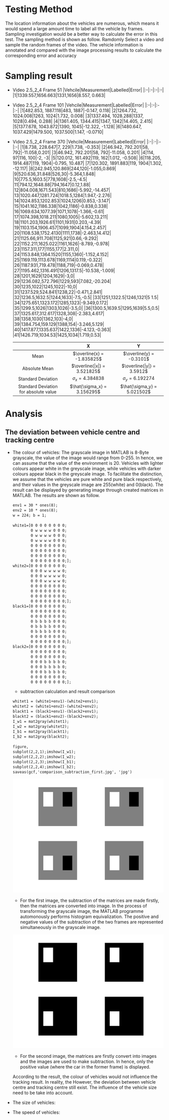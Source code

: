 # Testing Method
The location information about the vehicles are numerous, which means it would spend a large amount time to label all the vehicle by frames. Sampling investigation would be a better way to calculate the error in this test. The sampling method is shown as follow. Ramdomly Select a video and sample the random frames of the video. The vehicle information is annotated and compared with the image processing results to calculate the corresponding error and accuracy

# Sampling result
+ Video 2.5_2_4 Frame 51
  |Vehcile|Measurement|Labelled|Error|
  |:-|:-|:-|:-|
  |1|1339.557,1656.663|1331,1656|8.557, 0.663|
+ Video 2.5_2_4 Frame 101
  |Vehcile|Measurement|Labelled|Error|
  |:-|:-|:-|:-|
  |1|482.853, 1887.118|483, 1887|-0.147, 0.118|
  |2|1264.732, 1024.008|1263, 1024|1.732, 0.008|
  |3|1337.494, 1028.288|1337, 1028|0.494, 0.288|
  |4|1361.405, 1344.415|1347, 1342|14.405, 2.415|
  |5|1377.678, 1043.872|1390,	1045|-12.322, -1.128|
  |6|1480.647, 1037.429|1479.500, 1037.500|1.147, -0.0710|

+ Video 2.5_2_4 Frame 370
  |Vehcile|Measurement|Labelled|Error|
  |:-|:-|:-|:-|
  |1|8.738, 228.647|7, 229|1.738, -0.353|
  |2|46.942, 792.201|58, 792|-11.058,0.201|
  |3|46.942, 792.201|58, 792|-11.058, 0.201|
  |4|114, 97|116, 100|-2, -3|
  |5|120.012, 161.492|119, 162|1.012, -0.508|
  |6|118.205, 1914.487|119, 1904|-0.795, 10.487|
  |7|120.302, 1891.883|119, 1904|1.302, -12.117|
  |8|242.945,120.869|244,120|-1.055,0.869|
  |9|520.636,31.848|526,30|-5.364,1.848|
  |10|775.5,1603.5|778,1608|-2.5,-4.5|
  |11|794.12,1648.88|794,1647|0.12,1.88|
  |12|804.008,1671.543|810,1686|-5.992,-14.457|
  |13|1020.447,1281.724|1018.5,1284|1.947,-2.276|
  |14|1024.853,1202.853|1024,1206|0.853,-3.147|
  |15|1041.162,1186.338|1042,1186|-0.838,0.338|
  |16|1069.634,1077.39|1071,1078|-1.366,-0.61|
  |17|1074.398,1018.211|1080,1005|-5.602,13.211|
  |18|1101.203,1926.61|1101,1931|0.203,-4.39|
  |19|1103.154,1906.457|1099,1904|4.154,2.457|
  |20|1108.538,1752.4130|1111,1738|-2.463,14.412|
  |21|1125.66,911.708|1125,921|0.66,-9.292|
  |22|1152.211,1625.022|1161,1626|-8.789,-0.978|
  |23|1157.311,177|1155,177|2.311,0|
  |24|1153.848,1364.1520|1155,1360|-1.152,4.152|
  |25|1169.119,1113.678|1169,1114|0.119,-0.322|
  |26|1187.931,719.478|1188,719|-0.069,0.478|
  |27|1195.462,1316.491|1206,1317.5|-10.538,-1.009|
  |28|1201,1629|1204,1629|-3,0|
  |29|1236.082,572.796|1229,593|7.082,-20.204|
  |30|1235,1022|1245,1022|-10,0|
  |31|1237.529,524.841|1238,22|-0.471,2.841|
  |32|1236.5,1632.5|1244,1633|-7.5,-0.5|
  |33|1251,1322.5|1246,1321|5	1.5|
  |34|1275.651,1323.172|1285,1323|-9.349,0.172|
  |35|1299.5,1026|1303,1026|-3.5,0|
  |36|1300.5,1639.5|1295,1639|5.5,0.5|
  |37|1325.617,312.617|1328,308|-2.383,4.617|
  |38|1358,1030|1362,103|-4,0|
  |39|1384.754,159.129|1388,154|-3.246,5.129|
  |40|1417.877,1335.637|1422,1336|-4.123,-0.363|
  |41|1426.719,1034.53|1425,1034|1.719,0.53|
  

  ||X|Y|
  |:-:|:-:|:-:|
  |Mean|$\overline{x} = -1.835825$|$\overline{y} = -0.3101$|
  |Absolute Mean|$\overline{\|x\|} = 3.521825$|$\overline{\|y\|} = 3.5912$|
  |Standard Deviation|$\sigma_x = 4.384838$|$\sigma_y = 6.192274$|\
  |Standard Deviation for absolute value|$\hat{\sigma_x} = 3.156295$|$\hat{\sigma_y} = 5.021502$|
  









# Analysis
## The deviation between vehicle centre and tracking centre
+ The colour of vehicles: The grayscale image in MATLAB is 8-Byte grayscale, the value of the image would range from 0-255. In hence, we can assume that the value of the environment is 20. Vehicles with lighter colours appear white in the greyscale image, while vehicles with darker colours appear black in the greyscale image. To facilitate the distinction, we assume that the vehicles are pure white and pure black respectively, and their values in the greyscale image are 255(white) and 0(black). The result can be displayed by generating image through created matrices in MATLAB. The results are shown as follow.
  ````
  env1 = 30 * ones(8); 
  env2 = 10 * ones(8);
  w = 224; b = 1;

  white1=[0 0 0 0 0 0 0 0;
          0 w w w w 0 0 0;
          0 w w w w 0 0 0;
          0 w w w w 0 0 0;
          0 0 0 0 0 0 0 0;
          0 0 0 0 0 0 0 0;
          0 0 0 0 0 0 0 0;
          0 0 0 0 0 0 0 0;];
  white2=[0 0 0 0 0 0 0 0;
          0 0 0 w w w w 0;
          0 0 0 w w w w 0;
          0 0 0 w w w w 0;
          0 0 0 0 0 0 0 0;
          0 0 0 0 0 0 0 0;
          0 0 0 0 0 0 0 0;
          0 0 0 0 0 0 0 0;];
  black1=[0 0 0 0 0 0 0 0;
          0 0 0 0 0 0 0 0;
          0 0 0 0 0 0 0 0;
          0 b b b b 0 0 0;
          0 b b b b 0 0 0;
          0 b b b b 0 0 0;
          0 0 0 0 0 0 0 0;
          0 0 0 0 0 0 0 0;];
  black2=[0 0 0 0 0 0 0 0;
          0 0 0 0 0 0 0 0;
          0 0 0 0 0 0 0 0;
          0 0 0 b b b b 0;
          0 0 0 b b b b 0;
          0 0 0 b b b b 0;
          0 0 0 0 0 0 0 0;
          0 0 0 0 0 0 0 0;];
  ```` 
  + subtraction calculation and  result comparison
  ````
  whitet1 = (white1+env1)-(white2+env1); 
  whitet2 = (white1+env2)-(white2+env2);
  blackt1 = (black1+env1)-(black2+env1); 
  blackt2 = (black1+env2)-(black2+env2);
  I_w1 = mat2gray(whitet1); 
  I_w2 = mat2gray(whitet2);
  I_b1 = mat2gray(blackt1); 
  I_b2 = mat2gray(blackt2);

  figure,
  subplot(2,2,1);imshow(I_w1);
  subplot(2,2,2);imshow(I_w2);
  subplot(2,2,3);imshow(I_b1);
  subplot(2,2,4);imshow(I_b2);
  saveas(gcf,'comparison_subtraction_first.jpg', 'jpg')
  ````
  ![vehicles comparison](comparison_subtraction_first.jpg "cars with different colour and environment value")
  + For the first image, the subtraction of the matrices are made firstly, then the matrices are converted into image. In the process of transforming the grayscale image, the MATLAB programme automonously performs histogram equivalization. The positive and negative values of the subtraction of the two frames are represented simultaneously in the grayscale image.

  ![vehicle comparison](comparison_mat2gray_first.jpg "cars with different colour and environment value")
  + For the second image, the matrices are firstly convert into images and the images are used to make subtraction. In hence, only the positive value (where the car in the former frame) is displayed.

  According to the result, the colour of vehicles would not influence the tracking result. In reality, the However, the deviation between vehicle centre and tracking centre still exist. The influence of the vehicle size need to be take into account.

+ The size of vehicles: 
+ The speed of vehicles:

